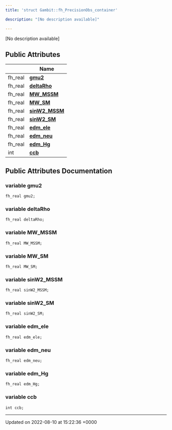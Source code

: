 ```yaml
---
title: 'struct Gambit::fh_PrecisionObs_container'

description: "[No description available]"

---
```









[No description available]

## Public Attributes

|                | Name           |
| -------------- | -------------- |
| fh_real | **[gmu2](/documentation/code/gambit_2.2/classes/structgambit_1_1fh__precisionobs__container/#variable-gmu2)**  |
| fh_real | **[deltaRho](/documentation/code/gambit_2.2/classes/structgambit_1_1fh__precisionobs__container/#variable-deltarho)**  |
| fh_real | **[MW_MSSM](/documentation/code/gambit_2.2/classes/structgambit_1_1fh__precisionobs__container/#variable-mw-mssm)**  |
| fh_real | **[MW_SM](/documentation/code/gambit_2.2/classes/structgambit_1_1fh__precisionobs__container/#variable-mw-sm)**  |
| fh_real | **[sinW2_MSSM](/documentation/code/gambit_2.2/classes/structgambit_1_1fh__precisionobs__container/#variable-sinw2-mssm)**  |
| fh_real | **[sinW2_SM](/documentation/code/gambit_2.2/classes/structgambit_1_1fh__precisionobs__container/#variable-sinw2-sm)**  |
| fh_real | **[edm_ele](/documentation/code/gambit_2.2/classes/structgambit_1_1fh__precisionobs__container/#variable-edm-ele)**  |
| fh_real | **[edm_neu](/documentation/code/gambit_2.2/classes/structgambit_1_1fh__precisionobs__container/#variable-edm-neu)**  |
| fh_real | **[edm_Hg](/documentation/code/gambit_2.2/classes/structgambit_1_1fh__precisionobs__container/#variable-edm-hg)**  |
| int | **[ccb](/documentation/code/gambit_2.2/classes/structgambit_1_1fh__precisionobs__container/#variable-ccb)**  |

## Public Attributes Documentation

### variable gmu2

```
fh_real gmu2;
```


### variable deltaRho

```
fh_real deltaRho;
```


### variable MW_MSSM

```
fh_real MW_MSSM;
```


### variable MW_SM

```
fh_real MW_SM;
```


### variable sinW2_MSSM

```
fh_real sinW2_MSSM;
```


### variable sinW2_SM

```
fh_real sinW2_SM;
```


### variable edm_ele

```
fh_real edm_ele;
```


### variable edm_neu

```
fh_real edm_neu;
```


### variable edm_Hg

```
fh_real edm_Hg;
```


### variable ccb

```
int ccb;
```


-------------------------------

Updated on 2022-08-10 at 15:22:36 +0000